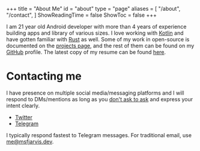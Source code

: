 +++
title = "About Me"
id = "about"
type = "page"
aliases = [
    "/about",
    "/contact",
]
ShowReadingTime = false
ShowToc = false
+++

I am 21 year old Android developer with more than 4 years of experience building apps and library of various sizes. I love working with [Kotlin](https://github.com/msfjarvis?utf8=%E2%9C%93&tab=repositories&q=&type=&language=kotlin) and have gotten familiar with [Rust](https://github.com/msfjarvis?utf8=%E2%9C%93&tab=repositories&q=&type=&language=rust) as well. Some of my work in open-source is documented on the [projects page](/projects), and the rest of them can be found on my [GitHub](https://github.com/msfjarvis) profile. The latest copy of my resume can be found [here](/resume.pdf).

# Contacting me

I have presence on multiple social media/messaging platforms and I will respond to DMs/mentions as long as you [don't ask to ask](https://dontasktoask.com/) and express your intent clearly.

- [Twitter](https://twitter.com/msfjarvis)
- [Telegram](https://t.me/msfjarvis)

I typically respond fastest to Telegram messages. For traditional email, use [me@msfjarvis.dev](mailto:me@msfjarvis.dev).
